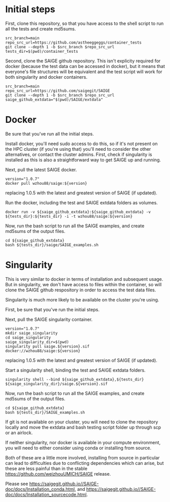 # Initial steps

First, clone this repository, so that you have access to the shell script to run all the tests and create md5sums.

```
src_branch=main
repo_src_url=https://github.com/astheeggeggs/container_tests
git clone --depth 1 -b $src_branch $repo_src_url
tests_dir=$(pwd)/container_tests
```

Second, clone the SAIGE github repository. This isn't explicity required for docker (because the test data can be accessed in docker), but it means that everyone's file structures will be equivalent and the test script will work for both singularity and docker containers.

```
src_branch=main
repo_src_url=https://github.com/saigegit/SAIGE
git clone --depth 1 -b $src_branch $repo_src_url
saige_github_extdata="$(pwd)/SAIGE/extdata"
```

# Docker

Be sure that you've run all the initial steps.

Install docker, you'll need sudo access to do this, so if it's not present on the HPC cluster (if you're using that) you'll need to consider the other alternatives, or contact the cluster admins. First, check if singularity is installed as this is also a straightforward way to get SAIGE up and running.

Next, pull the latest SAIGE docker.

```
version="1.0.7"
docker pull wzhou88/saige:${version}
```

replacing 1.0.5 with the latest and greatest version of SAIGE (if updated).

Run the docker, including the test and SAIGE extdata folders as volumes.

```
docker run -v ${saige_github_extdata}:${saige_github_extdata} -v ${tests_dir}:${tests_dir} -i -t wzhou88/saige:${version}
```

Now, run the bash script to run all the SAIGE examples, and create md5sums of the output files.

```
cd ${saige_github_extdata}
bash ${tests_dir}/saige/SAIGE_examples.sh 
```

# Singularity

This is very similar to docker in terms of installation and subsequent usage. But in singularity, we don't have access to files within the container, so will clone the SAIGE github respository in order to access the test data files.

Singularity is much more likely to be available on the cluster you're using.

First, be sure that you've run the initial steps.

Next, pull the SAIGE singularity container.

```
version="1.0.7"
mkdir saige_singularity
cd saige_singularity
saige_singularity_dir=$(pwd)
singularity pull saige.${version}.sif docker://wzhou88/saige:${version}
```

replacing 1.0.5 with the latest and greatest version of SAIGE (if updated).

Start a singularity shell, binding the test and SAIGE extdata folders.

```
singularity shell --bind ${saige_github_extdata},${tests_dir} ${saige_singularity_dir}/saige.${version}.sif
```

Now, run the bash script to run all the SAIGE examples, and create md5sums of the output files.

```
cd ${saige_github_extdata}
bash ${tests_dir}/SAIGE_examples.sh
```

If git is not available on your cluster, you will need to clone the repository locally and move the extdata and bash testing script folder up through scp or an airlock.

If neither singularity, nor docker is available in your compute environment, you will need to either consider using conda or installing from source.

Both of these are a little more involved, installing from source in particular can lead to difficulties due to conflicting dependencies which can arise, but these are less painful than in the stable https://github.com/weizhouUMICH/SAIGE release.

Please see https://saigegit.github.io//SAIGE-doc/docs/Installation_conda.html, and https://saigegit.github.io//SAIGE-doc/docs/Installation_sourcecode.html. 
